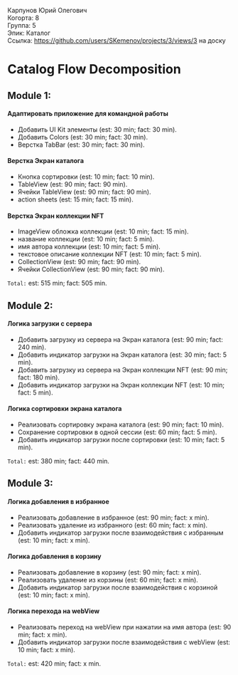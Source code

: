 Карпунов Юрий Олегович 
<br /> Когорта: 8
<br /> Группа: 5
<br /> Эпик: Каталог
<br /> Ссылка: https://github.com/users/SKemenov/projects/3/views/3 на доску

# Catalog Flow Decomposition

## Module 1:

#### Адаптировать приложение для командной работы 
- Добавить UI Kit элементы (est: 30 min; fact: 30 min).
- Добавить Colors (est: 30 min; fact: 30 min).
- Верстка TabBar (est: 30 min; fact: 30 min).

#### Верстка Экран каталога
- Кнопка сортировки (est: 10 min; fact: 10 min).
- TableView (est: 90 min; fact: 90 min).
- Ячейки TableView (est: 90 min; fact: 90 min).
- action sheets (est: 15 min; fact: 15 min).

#### Верстка Экран коллекции NFT
- ImageView обложка коллекции (est: 10 min; fact: 15 min).
- название коллекции (est: 10 min; fact: 5 min).
- имя автора коллекции (est: 10 min; fact: 5 min).
- текстовое описание коллекции NFT (est: 10 min; fact: 5 min).
- CollectionView (est: 90 min; fact: 90 min).
- Ячейки CollectionView (est: 90 min; fact: 90 min).

`Total:` est: 515 min; fact: 505 min.


## Module 2:

#### Логика загрузки с сервера
- Добавить загрузку из сервера на Экран каталога (est: 90 min; fact: 240 min).
- Добавить индикатор загрузки на Экран каталога (est: 30 min; fact: 5 min).
- Добавить загрузку из сервера на Экран коллекции NFT (est: 90 min; fact: 180 min).
- Добавить индикатор загрузки на Экран коллекции NFT (est: 10 min; fact: 5 min).

#### Логика сортировки экрана каталога
- Реализовать сортировку экрана каталога (est: 90 min; fact: 10 min).
- Сохранение сортировки в одной сессии (est: 60 min; fact: 5 min).
- Добавить индикатор загрузки после сортировки (est: 10 min; fact: 5 min).

`Total:` est: 380 min; fact: 440 min.


## Module 3:

#### Логика добавления в избранное
- Реализовать добавление в избранное (est: 90 min; fact: x min).
- Реализовать удаление из избранного (est: 60 min; fact: x min).
- Добавить индикатор загрузки после взаимодействия с избранным (est: 10 min; fact: x min).

#### Логика добавления в корзину
- Реализовать добавление в корзину (est: 90 min; fact: x min).
- Реализовать удаление из корзины (est: 60 min; fact: x min).
- Добавить индикатор загрузки после взаимодействия с корзиной (est: 10 min; fact: x min).

#### Логика перехода на webView
- Реализовать переход на webView при нажатии на имя автора (est: 90 min; fact: x min).
- Добавить индикатор загрузки после взаимодействия с webView (est: 10 min; fact: x min).

`Total:` est: 420 min; fact: x min.
